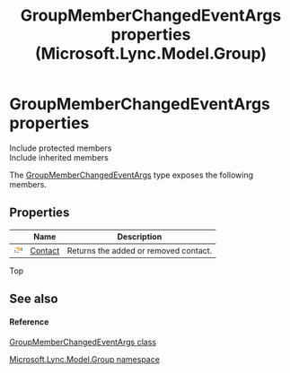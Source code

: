 ﻿---
title: GroupMemberChangedEventArgs properties (Microsoft.Lync.Model.Group)
TOCTitle: GroupMemberChangedEventArgs properties
ms:assetid: Properties.T:Microsoft.Lync.Model.Group.GroupMemberChangedEventArgs_DI_3_UC_OCS14MrefLyncWPF
ms:mtpsurl: https://msdn.microsoft.com/en-us/library/microsoft.lync.model.group.groupmemberchangedeventargs_di_3_uc_ocs14mreflyncwpf_properties(v=office.15)
ms:contentKeyID: 48591231
ms.date: 07/28/2014
mtps_version: v=office.15
---

# GroupMemberChangedEventArgs properties

Include protected members  
Include inherited members  

The [GroupMemberChangedEventArgs](groupmemberchangedeventargs-class-microsoft-lync-model-group_2.md) type exposes the following members.

## Properties

<table>
<thead>
<tr class="header">
<th> </th>
<th>Name</th>
<th>Description</th>
</tr>
</thead>
<tbody>
<tr class="odd">
<td><img src="images/JJ275421.pubproperty(Office.15).gif" title="Public property" alt="Public property" /></td>
<td><a href="groupmemberchangedeventargs-contact-property-microsoft-lync-model-group_2.md">Contact</a></td>
<td>Returns the added or removed contact.</td>
</tr>
</tbody>
</table>


Top

## See also

#### Reference

[GroupMemberChangedEventArgs class](groupmemberchangedeventargs-class-microsoft-lync-model-group_2.md)

[Microsoft.Lync.Model.Group namespace](microsoft-lync-model-group-namespace_2.md)

